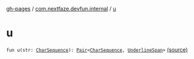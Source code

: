 [gh-pages](../index.md) / [com.nextfaze.devfun.internal](index.md) / [u](./u.md)

# u

`fun u(str: `[`CharSequence`](https://kotlinlang.org/api/latest/jvm/stdlib/kotlin/-char-sequence/index.html)`): `[`Pair`](https://kotlinlang.org/api/latest/jvm/stdlib/kotlin/-pair/index.html)`<`[`CharSequence`](https://kotlinlang.org/api/latest/jvm/stdlib/kotlin/-char-sequence/index.html)`, `[`UnderlineSpan`](https://developer.android.com/reference/android/text/style/UnderlineSpan.html)`>` [(source)](https://github.com/NextFaze/dev-fun/tree/master/devfun-internal/src/main/java/com/nextfaze/devfun/internal/Spannable.kt#L21)